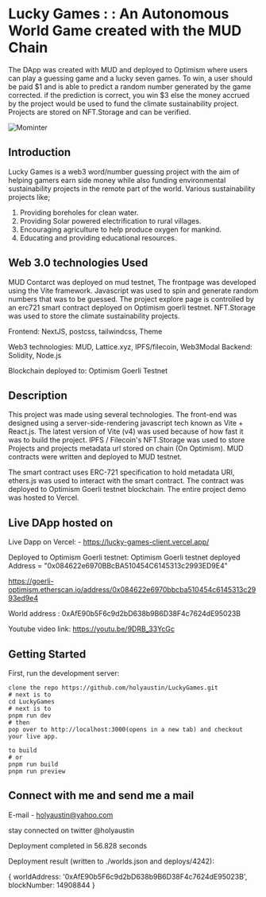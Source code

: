 # Lucky Games : : An Autonomous World Game created with the MUD Chain

The DApp was created with MUD and deployed to Optimism where users can play a guessing game and a lucky seven games. To win, a user should be paid $1 and is able to predict a random number generated by the game corrected. if the prediction is correct, you win $3 else the money accrued by the project would be used to fund the climate sustainability project. Projects are stored on NFT.Storage and can be verified.


![Mominter](https://bafkreidm2w73zh25rct57czyfymfku36p34umiu4lritouqkmh7v2gonx4.ipfs.nftstorage.link/)

## Introduction

Lucky Games is a web3 word/number guessing project with the aim of helping gamers earn side money while also funding environmental sustainability projects in the remote part of the world. Various sustainability projects like;
1. Providing boreholes for clean water.
2. Providing Solar powered electrification to rural villages.
3. Encouraging agriculture to help produce oxygen for mankind.
4. Educating and providing educational resources.

## Web 3.0 technologies Used

MUD Contarct was deployed on mud testnet, The frontpage was developed using the Vite framework. Javascript was used to spin and generate random numbers that was to be guessed. The project explore page is controlled by an erc721 smart contract deployed on Optimism goerli testnet. NFT.Storage was used to store the climate sustainability projects. 

Frontend: NextJS, postcss, tailwindcss, Theme

Web3 technologies: MUD, Lattice.xyz,  IPFS/filecoin, Web3Modal
Backend: Solidity, Node.js

Blockchain deployed to:  Optimism Goerli Testnet

## Description

This project was made using several technologies. The front-end was designed using a server-side-rendering javascript tech known as Vite + React.js. The latest version of Vite (v4) was used because of how fast it was to build the project.  IPFS / Filecoin's NFT.Storage was used to store Projects and projects metadata url stored on chain (On Optimism). MUD contracts were written and deployed to MUD testnet.

The smart contract uses ERC-721 specification to hold metadata URI, ethers.js was used to interact with the smart contract. The contract was deployed to Optimism Goerli testnet blockchain. The entire project demo was hosted to Vercel.

## Live DApp hosted on

Live Dapp on Vercel: - <https://lucky-games-client.vercel.app/>

Deployed to Optimism Goerli testnet:
  Optimism Goerli testnet deployed Address = "0x084622e6970BBcBA510454C6145313c2993ED9E4"
  
 <https://goerli-optimism.etherscan.io/address/0x084622e6970bbcba510454c6145313c2993ed9e4>

   World address : 0xAfE90b5F6c9d2bD638b9B6D38F4c7624dE95023B

 Youtube video link: <https://youtu.be/9DRB_33YcGc>

## Getting Started

First, run the development server:

```text
clone the repo https://github.com/holyaustin/LuckyGames.git
# next is to 
cd LuckyGames
# next is to 
pnpm run dev
# then
pop over to http://localhost:3000(opens in a new tab) and checkout your live app.

to build
# or
pnpm run build
pnpm run preview
```

## Connect with me and send me a mail

E-mail - holyaustin@yahoo.com

stay connected on twitter @holyaustin

Deployment completed in 56.828 seconds

 Deployment result (written to ./worlds.json and deploys/4242): 

{
  worldAddress: '0xAfE90b5F6c9d2bD638b9B6D38F4c7624dE95023B',
  blockNumber: 14908844
}